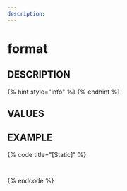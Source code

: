 ```yaml
---
description:    
---
```


#   format                       

## DESCRIPTION

{% hint style="info" %}
{% endhint %}
  
## VALUES



## EXAMPLE

{% code title="\[Static\]" %}
```markup
 
```
{% endcode %}

